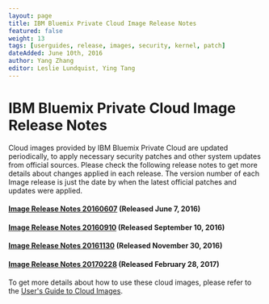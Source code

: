 ```yaml
---
layout: page
title: IBM Bluemix Private Cloud Image Release Notes
featured: false
weight: 13
tags: [userguides, release, images, security, kernel, patch]
dateAdded: June 10th, 2016
author: Yang Zhang
editor: Leslie Lundquist, Ying Tang
---
```


# IBM Bluemix Private Cloud Image Release Notes

Cloud images provided by IBM Bluemix Private Cloud are updated periodically, to apply necessary security patches and other system updates from official sources. Please check the following release notes to get more details about changes applied in each release. The version number of each Image release is just the date by when the latest official patches and updates were applied.

#### [Image Release Notes 20160607](http://ibm-blue-box-help.github.io/help-documentation/gettingstarted/userguides/cloud_images/image_patch_list_20160607/Image_Release_Notes_2016-06-07/) (Released June 7, 2016)

#### [Image Release Notes 20160910](http://ibm-blue-box-help.github.io/help-documentation/gettingstarted/userguides/cloud_images/image_patch_list_20160910/Image_Release_Notes_2016-09-10/) (Released September 10, 2016)

#### [Image Release Notes 20161130](http://ibm-blue-box-help.github.io/help-documentation/gettingstarted/userguides/cloud_images/image_patch_list_20161130/Image_Release_Notes_2016-11-30/) (Released November 30, 2016)

#### [Image Release Notes 20170228](http://ibm-blue-box-help.github.io/help-documentation/gettingstarted/userguides/cloud_images/image_patch_list_20170228/Image_Release_Notes_2017-02-28/) (Released February 28, 2017)

To get more details about how to use these cloud images, please refer to the [User's Guide to Cloud Images](http://ibm-blue-box-help.github.io/help-documentation/gettingstarted/userguides/Cloud_Images_Provided_by_IBM/).

